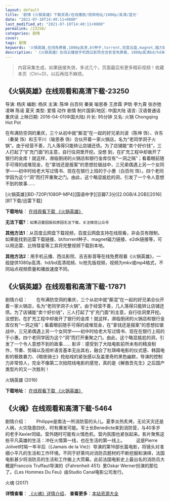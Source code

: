 ```yaml
---
layout: default
title: '剧情《火锅英雄》下载资源/在线播放/视频地址/1080p/高清/蓝光'
date: "2021-07-10T14:40:11+0800"
last_modified_at: "2021-07-10T14:40:11+0800"
permalink: /23250/
categories: 剧情
cover:
tags: 剧情
keywords: '火锅英雄,在线免费看,1080p高清,bt种子,torrent,百度云盘,magnet,磁力链,迅雷下载资源'
description: '《火锅英雄》在线云播放手机西瓜影院吉吉影音免费看，1080p高清bd/hd未删减完整版和tc抢先枪版，mkv/mp4格式，附带bt/torrent种子、magnet/磁力链、百度云盘、网盘资源迅雷下载链接'
---
```


>内容采集生成，如果链接失效，多试几个，页面最后有更多精彩视频！收藏本页（Ctrl+D)，以后再找不麻烦。


## 《火锅英雄》在线观看和高清下载-23250

导演: 杨庆 编剧: 杨庆 主演: 陈坤 白百何 秦昊 喻恩泰 王彦霖 尹昉 李九霄 张亦弛 凌琳 陈诺 夏天 类型: 爱情 动作 剧情 制片国家/地区: 中国大陆 语言: 汉语普通话 重庆话 上映日期: 2016-04-01(中国大陆) 片长: 95分钟 又名: 火锅 Chongqing Hot Pot

在布满防空洞的重庆，三个从初中就“厮混”在一起的好兄弟刘波（陈坤 饰）、许东（秦昊 饰）和王平川（喻恩泰 饰）合伙开着一家火锅店，名为“老同学洞子火锅”。由于经营不善，几人落得只能转让店铺还债。为了店铺能“卖个好价钱”，三人打起了“扩充门面”的主意，自行往洞里开挖。没想 到，在扩充工程中却凿开了银行的金库！就这样，濒临倒闭的火锅店和银行金库仅有“一洞之隔”；看着眼前随手可得的成堆现金，在“拿钱还是报案”的思想拉锯战中，三兄弟偶遇上另一个女同学——初中时给老大写过情书、现在在银行上班的于小惠（白百何 饰）。四个老同学因为这个“洞”而打开重聚之门。由此，这个略显尴尬的洞，引发了一个令人意想不到的故事……


[火锅英雄][BD-720P/1080P-MP4][国语中字][豆瓣7.3分][2.0GB/4.2GB][2016][BT下载/迅雷下载]

**下载地址**： [在线观看下载 《火锅英雄》](https://www.btdx8.com/torrent/chongqing_hot_pot_2016.html) 


**无法下载?**：`如果迅雷因版权原因无法下载，关注微信公众号 `

**其他方法1**：从百度云网盘下载视频，百度云网盘支持在线观看，非会员有限制，如果能找到迅雷下载链接、bt/torrent种子、magnet磁力链接、e2dk链接等，可以用迅雷、比特彗星等工具将完整视频下载到本地。

**其他方法2**：用手机云播、西瓜影院、吉吉影音等在线免费观看《火锅英雄》，一般提供1080p高清、hd/bd高清视频、tc抢先版视频，视频为mkv或mp4格式，不同站点视频质量和播放速度不同。


## 《火锅英雄》在线观看和高清下载-17871

剧情介绍：　　在布满防空洞的重庆，三个从初中就“厮混”在一起的好兄弟合伙开着一家火锅店，名为“老同学洞子火锅”。由于经营不善，几人落得只能转让店铺还债。为了店铺能“卖个好价钱”，三人打起了“扩充门面”的主意，自行往洞里开挖。没想到，在扩充工程中却凿开了银行的金库！就这样，濒临倒闭的火锅店和银行金库仅有“一洞之隔”；看着眼前随手可得的成堆现金，在“拿钱还是报案”的思想拉锯战中，三兄弟偶遇上另一个女同学——初中时给老大写过情书、现在在银行上班的于小惠。四个老同学因为这个“洞”而打开重聚之门。由此，这个略显尴尬的洞，引发了一个令人意想不到的故事……  影评：感受到了大陆电影前所未有的精良制作，节奏、剪辑以及视听语言基本无出其右，融合了杜琪峰电影的仪式感、韩国电影的极致暴力、《暗夜骑士》抢劫戏的紧张感以及盖里奇的黑色幽默，导演的控制力非常惊人，完全不像第二次拍院线电影的感觉，真的是《解救吾先生》之后国产类型片的又一次胜利！


火锅英雄 (2016)

**下载地址**： [在线观看下载 《火锅英雄》](https://www.btbtdy.me/btdy/dy2759.html) 


## 《火魂》在线观看和高清下载-5464

剧情介绍：　　Philippe是南法一所消防营的头儿。夏季炎热炙烤，无论天灾还是人祸，火灾隐患四伏，时有爆发可能。军士长Benedicte来到消防营，与40多岁的老手Xavier同级。营外随时可能有火情危机，营内氛围也紧张起来。影片聚焦这些平凡英雄的生活：冲在火情第一线，也在生活的第一线上。  　　这是Pierre Jolivet时隔一年半后（《Jamais de la Vie》）导演的第16部长篇电影，将镜头对准细小平凡的生活和工作环境。不同于好莱坞对消防员题材的不断挖掘和演绎，法国电影甚少将消防员的生活和工作搬上大荧幕。此前法国电影史上最出名的消防员大概是Francois Truffaut导演的《Fahrenheit 451》里Oskar Werner扮演的那位了。《Les Hommes Du Feu》由Studio Canal电影公司发行。


火魂 (2017)

**详情查看**： [《火魂》详情介绍](/movie/5464/)， **查看更多**：[本站资源大全](/movie/t/all/)


